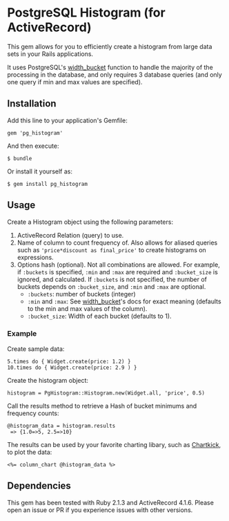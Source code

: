 # PostgreSQL Histogram (for ActiveRecord)

This gem allows for you to efficiently create a histogram from large data sets in your Rails applications.

It uses PostgreSQL's [width_bucket](http://www.postgresql.org/docs/9.3/static/functions-math.html) function to handle the majority of the processing in the database, and only requires 3 database queries (and only one query if min and max values are specified).

## Installation

Add this line to your application's Gemfile:

    gem 'pg_histogram'

And then execute:

    $ bundle

Or install it yourself as:

    $ gem install pg_histogram

## Usage

Create a Histogram object using the following parameters:

1. ActiveRecord Relation (query) to use.
2. Name of column to count frequency of. Also allows for aliased queries such as `'price*discount as final_price'` to create histograms on expressions.
3. Options hash (optional). Not all combinations are allowed. For example, if `:buckets` is specified, `:min` and `:max` are required and `:bucket_size` is ignored, and calculated. If `:buckets` is not specified, the number of buckets depends on `:bucket_size`, and `:min` and `:max` are optional.
    - `:buckets`: number of buckets (integer)
    - `:min` and `:max`: See [width_bucket](http://www.postgresql.org/docs/9.3/static/functions-math.html)'s docs for exact meaning (defaults to the min and max values of the column).
    - `:bucket_size`: Width of each bucket (defaults to 1).

### Example
Create sample data:

    5.times do { Widget.create(price: 1.2) }
    10.times do { Widget.create(price: 2.9 ) }

Create the histogram object:
    
    histogram = PgHistogram::Histogram.new(Widget.all, 'price', 0.5)

Call the results method to retrieve a Hash of bucket minimums and frequency counts:

    @histogram_data = histogram.results
     => {1.0=>5, 2.5=>10}

The results can be used by your favorite charting libary, such as [Chartkick](https://github.com/ankane/chartkick), to plot the data:

    <%= column_chart @histogram_data %>

## Dependencies

This gem has been tested with Ruby 2.1.3 and ActiveRecord 4.1.6. Please open an issue or PR if you experience issues with other versions.
